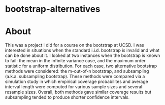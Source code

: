 # bootstrap-alternatives

# About
This was a project I did for a course on the bootstrap at UCSD. I was interested in situations when the standard i.i.d. bootstrap is invalid and what can be done about it. I looked at two instances when the bootstrap is known to fail: the mean in the infinite variance case, and the maximum order statistic for a uniform distribution. For each case, two alternative bootstrap methods were considered: the m-out-of-n bootstrap, and subsampling (a.k.a. subsampling bootstrap). These methods were compared via a simulation study in which empirical coverage probabilites and average interval length were computed for various sample sizes and several resample sizes. Overall, both methods gave similar coverage results but subsampling tended to produce shorter confidence intervals.
